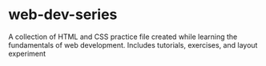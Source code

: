 # web-dev-series
A collection of HTML and CSS practice file created while learning the fundamentals of web development. Includes tutorials, exercises, and layout experiment
